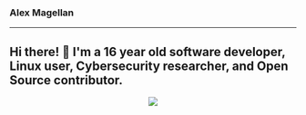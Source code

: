 ### Alex Magellan

---
Hi there! 👋 I'm a 16 year old software developer, Linux user, Cybersecurity researcher, and Open Source contributor.
---
<p align="center">
  <img src="https://github-readme-stats.vercel.app/api?username=AlexMagellan&show_icons=true">
</p>
